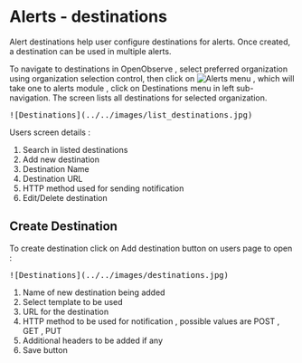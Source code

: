 # Alerts - destinations

Alert destinations help user configure destinations for alerts. Once created, a destination can be used in multiple alerts.

To navigate to destinations in OpenObserve , select preferred organization using organization selection control, then click on ![Alerts](../../images/alert_menu.jpg) menu , which will take one to alerts module , click on Destinations menu in left sub-navigation. The screen lists all destinations for selected organization. 

<kbd>
![Destinations](../../images/list_destinations.jpg)
</kbd>

Users screen details :


1. Search in listed destinations
1. Add new destination
1. Destination Name
1. Destination URL
1. HTTP method used for sending notification
1. Edit/Delete destination

## Create Destination

To create destination click on Add destination button on users page to open : 

<kbd>
![Destinations](../../images/destinations.jpg)
</kbd>

1. Name of new destination being added
1. Select template to be used  
1. URL for the destination
1. HTTP method to be used for notification , possible values are POST , GET , PUT
1. Additional headers to be added if any
1. Save button